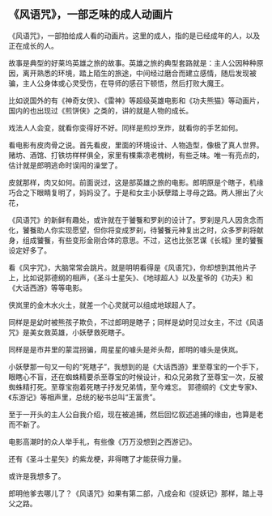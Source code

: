 
## 《风语咒》，一部乏味的成人动画片

《风语咒》，一部拍给成人看的动画片。这里的成人，指的是已经成年的人，以及正在成长的人。

故事是典型的好莱坞英雄之旅的故事。英雄之旅的典型套路就是：主人公因种种原因，离开熟悉的环境，踏上陌生的旅途，中间经过磨合而建立感情，随后发现被骗，主人公身体或心灵受伤，在导师的感召下顿悟，然后打败大魔王。

比如说国外的有《神奇女侠》、《雷神》等超级英雄电影和《功夫熊猫》等动画片，国内的也出现过《煎饼侠》之类的，讲的就是人物的成长。

戏法人人会变，就看你变得好不好。同样是煎炒烹炸，就看你的手艺如何。

看电影有皮肉骨之说。首先看皮，里面的环境设计、人物造型，像极了真人世界。赌坊、酒馆、打铁坊样样俱全，家里有棵乘凉老槐树，有些乏味。唯一有亮点的，估计就是郎明逃命时误闯的澡堂了。

皮就那样，肉又如何。前面说过，这是部英雄之旅的电影。郎明原是个瞎子，机缘巧合之下眼睛复明了，妈妈没了。于是和女主小妖孽踏上寻母之路。两人擦出了火花，

《风语咒》的新鲜有趣处，或许就在于饕餮和罗刹的设计了。罗刹是凡人因贪念而化，饕餮助人你实现愿望，但你将变成罗刹，待饕餮元神复出之时，众多罗刹将献身，组成饕餮，有些变形金刚合体的意思。不过，这也比张艺谋《长城》里的饕餮设定好多了。







看《风宇咒》，大脑常常会跳片。就是明明看得是《风语咒》，你却想到其他片子上，比如说郭德纲的相声，《圣斗士星矢》、《地球超人》以及星爷的《功夫》和《大话西游》等等电影。

侠岚里的金木水火土，就差一个心灵就可以组成地球超人了。


同样是是幼时被熊孩子欺负，不过郎明是瞎子；同样是幼时见过女主，不过《风语咒》是美女救英雄，小妖孽救死瞎子。

同样是是市井里的蒙混拐骗，周星星的噱头是斧头帮，郎明的噱头是侠岚。

小妖孽那一句又一句的“死瞎子”，我想到的是《大话西游》里至尊宝的一个手下，眼瞎心不盲，还在蜘蛛精要杀至尊宝的时候设计，和众兄弟救了至尊宝一次，反被蜘蛛精打死。至尊宝抱着死瞎子抒发兄弟情，至今难忘。
郭德纲的《文史专家》、《东游记》等相声里，总统的秘书总叫“王富贵”。


至于一开头的主人公自我介绍，现在被追捕，然后回忆叙述追捕的缘由，也算是老而不新了。

电影高潮时的众人举手礼，有些像《万万没想到之西游记》。

还有《圣斗士星矢》的紫龙梗，非得瞎了才能获得力量。

或许是我想多了。


郎明他爹去哪儿了？《风语咒》如果有第二部，八成会和《捉妖记》那样，踏上寻父之路。

<!--stackedit_data:
eyJoaXN0b3J5IjpbLTQ1MTIwOTQwLDI3ODM2NDU0OV19
-->